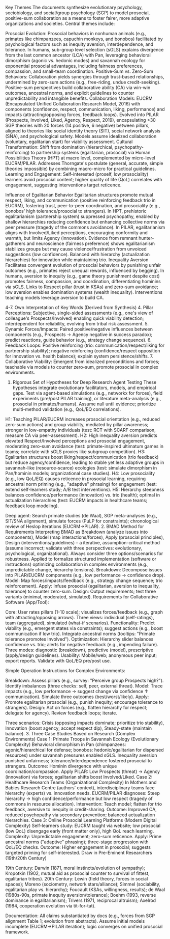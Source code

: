 Key Themes
The documents synthesize evolutionary psychology, sociobiology, and social/group psychology (SGP) to model prosocial, positive-sum collaboration as a means to foster fairer, more adaptive organizations and societies. Central themes include:


Prosocial Evolution: Prosocial behaviors in nonhuman animals (e.g., primates like chimpanzees, capuchin monkeys, and bonobos) facilitated by psychological factors such as inequity aversion, interdependence, and tolerance. In humans, sub-group level selection (sGLS) explains divergence from the last common ancestor (LCA) with Pan, leveraging behavioral dimorphism (agonic vs. hedonic modes) and savannah ecology for exponential prosocial advantages, including fairness preferences, compassion, and small-team coordination.
Positive-Sum vs. Zero-Sum Behaviors: Collaboration yields synergies through trust-based relationships, undermined by zero-sum actions (e.g., free-riding, undue credit-seeking). Positive-sum perspectives build collaborative ability (CA) via win-win outcomes, ancestral norms, and explicit guidelines to counter unpredictability and intangible benefits.
Collaboration Models: EUCRM (Encapsulated Unified Collaboration Research Model, 2016) with components (confidence, respect, communication, liking, performance) and impacts (attracting/opposing forces, feedback loops). Evolved into PILAR (Prospects, Involved, Liked, Agency, Respect, 2019), encapsulating >30 SGP theories with 20 forces (14 positive, 6 negative) between pillars, aligned to theories like social identity theory (SIT), social network analysis (SNA), and psychological safety. Models assume idealized collaboration (voluntary, egalitarian start) for viability assessment.
Cultural Transformation: Shift from domination (hierarchical, psychopathy-reinforcing) to partnership systems (egalitarian, prosocial) via Human Possibilities Theory (HPT) at macro level, complemented by micro-level EUCRM/PILAR. Addresses Thorngate's postulate (general, accurate, simple theories impossible) by combining macro-micro for practical guidelines.
Learning and Engagement: Self-interested (proself, low prosociality) learners avoid prosocial content; higher quality of life (QoL) correlates with engagement, suggesting interventions target reticence.


Influence of Egalitarian Behavior
Egalitarian structures promote mutual respect, liking, and communication (positive reinforcing feedback trio in EUCRM), fostering trust, peer-to-peer coordination, and prosociality (e.g., bonobos' high tolerance/prosocial to strangers). In HPT, prehistoric egalitarianism (partnership system) suppressed psychopathy, enabled by shallow hierarchies reducing confidence but enhancing collective norms via peer pressure (tragedy of the commons avoidance). In PILAR, egalitarianism aligns with Involved/Liked perceptions, encouraging conformity and warmth, but limits Agency (innovation). Evidence from remnant hunter-gatherers and neuroscience (fairness preference) shows egalitarianism stabilizes groups but may cause violence/frustration from unvoiced suggestions (low confidence). Balanced with hierarchy (actualization hierarchies) for innovation while maintaining trio.
Inequality Aversion
Facilitates convergent evolution of prosocial behaviors by punishing unfair outcomes (e.g., primates reject unequal rewards, influenced by begging). In humans, aversion to inequity (e.g., game theory punishment despite cost) promotes fairness, compassion, and coordination, differentiating hominins via sGLS. Links to Respect pillar (trust in KSAs) and zero-sum avoidance; low aversion enables domination systems (wealth inequality). Interventions teaching models leverage aversion to build CA.

4-7. Own Interpretation of Key Words (Derived from Synthesis)
4. Pillar Perceptions: Subjective, single-sided assessments (e.g., one's view of colleague's Prospects/Involved) enabling quick viability detection; interdependent for reliability, evolving from tribal risk assessment.
5. Dynamic Forces/Impacts: Paired positive/negative influences between components (e.g., Prospects → Agency negative in success paradox); predict reactions, guide behavior (e.g., strategy change sequence).
6. Feedback Loops: Positive reinforcing (trio: communication/respect/liking for partnership stability); negative reinforcing (confidence/respect opposition for innovation vs. health balance); explain system persistence/shifts.
7. Collaborative Viability: Emergent from idealized preconditions and forces; teachable via models to counter zero-sum, promote prosocial in complex environments.
1. Rigorous Set of Hypotheses for Deep Research Agent Testing
These hypotheses integrate evolutionary facilitators, models, and empirical gaps. Test via agent-based simulations (e.g., networkx for forces), field experiments (pre/post PILAR training), or literature meta-analysis (e.g., prosocial in primates/humans). Assume null until evidence; prioritize multi-method validation (e.g., QoL/EQ correlations).

H1: Teaching PILAR/EUCRM increases prosocial orientation (e.g., reduced zero-sum actions) and group viability, mediated by pillar awareness; stronger in low-empathy individuals (test: RCT with SCARF comparison, measure CA via peer-assessment).
H2: High inequality aversion predicts elevated Respect/Involved perceptions and prosocial engagement, moderating zero-sum avoidance (test: primate-inspired ultimatum games in teams; correlate with sGLS proxies like subgroup competition).
H3: Egalitarian structures boost liking/respect/communication (trio feedback) but reduce agency/confidence, leading to stable yet less adaptive groups in savannah-like (resource-scarce) ecologies (test: simulate dimorphism in Pan/hominin models; organizational case studies).
H4: Low prosociality (e.g., low QoL/EQ) causes reticence in prosocial learning, requiring ancestral norm priming (e.g., "adaptive" phrasing) for engagement (test: extend self-learners study; A/B test interventions).
H5: Hierarchy steepness balances confidence/performance (innovation) vs. trio (health); optimal in actualization hierarchies (test: EUCRM impacts in healthcare teams; feedback loop modeling).

Deep agent: Search primate studies (de Waal), SGP meta-analyses (e.g., SIT/SNA alignment), simulate forces (PuLP for constraints); chronological review of Heslop iterations (EUCRM→PILAR).
2. BMAD Method for Requirements
Interpreting BMAD as Breakdown (analyze issues into components), Model (map interactions/forces), Apply (prosocial principles), Design (interventions/guidelines) – a iterative, assumption-critical method (assume incorrect; validate with three perspectives: evolutionary, psychological, organizational). Always consider three options/scenarios for robustness. Applied to formalize structured implementation (software or instructions) optimizing collaboration in complex environments (e.g., unpredictable change, hierarchy tensions).
Breakdown: Decompose issues into PILAR/EUCRM components (e.g., low performance → confidence drop).
Model: Map forces/impacts/feedback (e.g., strategy change sequence; trio reinforcement).
Apply: Infuse prosocial (egalitarian, aversion to inequality, tolerance) to counter zero-sum.
Design: Output requirements; test three variants (minimal, moderated, simulated).
Requirements for Collaborative Software (App/Tool):

Core: User rates pillars (1-10 scale); visualizes forces/feedback (e.g., graph with attracting/opposing arrows). Three views: individual (self-ratings), team (aggregated), simulated (what-if scenarios).
Functionality: Predict viability (e.g., emergent states via constraints); suggest actions (e.g., boost communication if low trio). Integrate ancestral norms (tooltips: "Primate tolerance promotes Involved").
Optimization: Hierarchy slider balances confidence vs. trio; alerts for negative feedback (e.g., impending failure). Three modes: diagnostic (breakdown), predictive (model), prescriptive (apply/design guidelines).
Usability: Mobile/web; anonymous peer input; export reports. Validate with QoL/EQ pre/post use.

Simple Operation Instructions for Complex Environments:

Breakdown: Assess pillars (e.g., survey: "Perceive group Prospects high?"). Identify imbalances (three checks: self, peer, external threat).
Model: Trace impacts (e.g., low performance → suggest change via confidence ↑ communication). Simulate three outcomes (best/worst/likely).
Apply: Promote egalitarian prosocial (e.g., punish inequity; encourage tolerance to strangers).
Design: Act on forces (e.g., flatten hierarchy for respect; delegate for agency). Review feedback loops; iterate.

Three scenarios: Crisis (opposing impacts dominate; prioritize trio stability), Innovation (boost agency; accept respect dip), Steady-state (maintain balance).
3. Three Case Studies Based on Research (Complex Environments)
Case 1: Primate Troops in Savannah Ecology (Evolutionary Complexity)
Behavioral dimorphism in Pan (chimpanzees: agonic/hierarchical for defense; bonobos: hedonic/egalitarian for dispersed resources) under savannah pressures enabled sGLS. Inequality aversion punished unfairness; tolerance/interdependence fostered prosocial to strangers. Outcome: Hominin divergence with unique coordination/compassion. Apply PILAR: Low Prospects (threat) → Agency (innovation) via forces; egalitarian shifts boost Involved/Liked.
Case 2: Healthcare Research Teams (Organizational Complexity)
In Mothers and Babies Research Centre (authors' context), interdisciplinary teams face hierarchy (experts) vs. innovation needs. EUCRM/PILAR diagnoses: Steep hierarchy → high confidence/performance but low respect (tragedy of commons in resource allocation). Intervention: Teach model; flatten for trio feedback, aversive to inequity in credit-sharing. Outcome: Improved CA, reduced psychopathy via secondary prevention; balanced actualization hierarchies.
Case 3: Online Prosocial Learning Platforms (Modern Digital Complexity)
Self-learners study: EUCRM taught via website; low prosocial (low QoL) disengage early (front matter only), high QoL reach learning. Complexity: Unpredictable engagement; zero-sum reticence. Apply: Prime ancestral norms ("adaptive" phrasing); three-stage progression with QoL/EQ checks. Outcome: Higher engagement in prosocial; suggests targeted priming for self-interested.
Draw in Pre-Eminent Researchers (19th/20th Century)

19th Century: Darwin (1871, moral instincts/evolution of sympathy); Kropotkin (1902, mutual aid as prosocial counter to survival of fittest, egalitarian tribes).
20th Century: Lewin (field theory, forces in social spaces); Moreno (sociometry, network stars/alliance); Simmel (sociability, egalitarian play vs. hierarchy); Foucault (KSAs, willingness, results); de Waal (1980s-90s, primate inequity aversion/tolerance); Boehm (1993, reverse dominance in egalitarianism); Trivers (1971, reciprocal altruism); Axelrod (1984, cooperation evolution via tit-for-tat).

Documentation: All claims substantiated by docs (e.g., forces from SGP alignment Table 1; evolution from abstracts). Assume initial models incomplete (EUCRM→PILAR iteration); logic converges on unified prosocial framework.